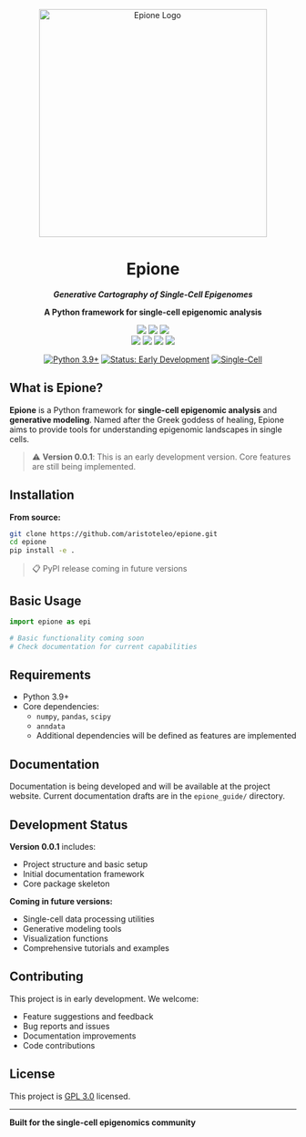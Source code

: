 <!-- Banner -->
<p align="center">
  <img src="epione_guide/_static/logo.png" alt="Epione Logo" width="400"/>
</p>

<div align="center">

# Epione

***Generative Cartography of Single-Cell Epigenomes***

**A Python framework for single-cell epigenomic analysis**

[![][github-release-shield]][github-release-link]
[![][python-shield]][python-link]
[![][license-shield]][license-link]<br/>
[![][github-contributors-shield]][github-contributors-link]
[![][github-forks-shield]][github-forks-link]
[![][github-stars-shield]][github-stars-link]
[![][github-issues-shield]][github-issues-link]<br>

[![Python 3.9+](https://img.shields.io/badge/python-3.9%2B-blue.svg)](https://www.python.org/downloads/)
[![Status: Early Development](https://img.shields.io/badge/Status-Early%20Development-orange.svg)]()
[![Single-Cell](https://img.shields.io/badge/Single--Cell-Epigenomics-purple.svg)]()

</div>

## What is Epione?

**Epione** is a Python framework for **single-cell epigenomic analysis** and **generative modeling**. Named after the Greek goddess of healing, Epione aims to provide tools for understanding epigenomic landscapes in single cells.

> ⚠️ **Version 0.0.1**: This is an early development version. Core features are still being implemented.

## Installation

**From source:**
```bash
git clone https://github.com/aristoteleo/epione.git
cd epione
pip install -e .
```

> 📋 PyPI release coming in future versions

## Basic Usage

```python
import epione as epi

# Basic functionality coming soon
# Check documentation for current capabilities
```

## Requirements

- Python 3.9+
- Core dependencies:
  - `numpy`, `pandas`, `scipy`
  - `anndata`
  - Additional dependencies will be defined as features are implemented

## Documentation

Documentation is being developed and will be available at the project website. Current documentation drafts are in the `epione_guide/` directory.

## Development Status

**Version 0.0.1** includes:
- Project structure and basic setup
- Initial documentation framework
- Core package skeleton

**Coming in future versions:**
- Single-cell data processing utilities
- Generative modeling tools
- Visualization functions
- Comprehensive tutorials and examples

## Contributing

This project is in early development. We welcome:

- Feature suggestions and feedback
- Bug reports and issues
- Documentation improvements
- Code contributions

## License

This project is [GPL 3.0](./LICENSE) licensed.

---

**Built for the single-cell epigenomics community**

<!-- Links -->
[github-contributors-link]: https://github.com/aristoteleo/epione/graphs/contributors
[github-contributors-shield]: https://img.shields.io/github/contributors/aristoteleo/epione?color=c4f042&labelColor=black&style=flat-square
[github-forks-link]: https://github.com/aristoteleo/epione/network/members
[github-forks-shield]: https://img.shields.io/github/forks/aristoteleo/epione?color=8ae8ff&labelColor=black&style=flat-square
[github-issues-link]: https://github.com/aristoteleo/epione/issues
[github-issues-shield]: https://img.shields.io/github/issues/aristoteleo/epione?color=ff80eb&labelColor=black&style=flat-square
[github-license-link]: https://github.com/aristoteleo/epione/blob/main/LICENSE
[github-release-link]: https://github.com/aristoteleo/epione/releases
[github-release-shield]: https://img.shields.io/github/v/release/aristoteleo/epione?color=369eff&labelColor=black&logo=github&style=flat-square
[github-stars-link]: https://github.com/aristoteleo/epione/network/stargazers
[github-stars-shield]: https://img.shields.io/github/stars/aristoteleo/epione?color=ffcb47&labelColor=black&style=flat-square

[python-link]: https://www.python.org/
[python-shield]: https://img.shields.io/badge/Python-3.9%2B-blue?logo=python&logoColor=white&style=flat-square
[license-link]: https://github.com/aristoteleo/epione/blob/main/LICENSE
[license-shield]: https://img.shields.io/badge/license-GPL%203.0-white?labelColor=black&style=flat-square
